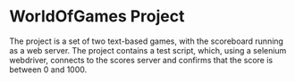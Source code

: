 # WorldOfGames Project
The project is a set of two text-based games, with the scoreboard running as a web server.
The project contains a test script, which, using a selenium webdriver, connects to the scores server and confirms that the score is between 0 and 1000.
